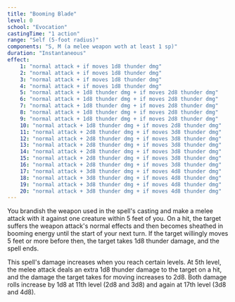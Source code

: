 ```yaml
---
title: "Booming Blade"
level: 0
school: "Evocation"
castingTime: "1 action"
range: "Self (5-foot radius)"
components: "S, M (a melee weapon woth at least 1 sp)"
duration: "Instantaneous"
effect:
    1: "normal attack + if moves 1d8 thunder dmg"
    2: "normal attack + if moves 1d8 thunder dmg"
    3: "normal attack + if moves 1d8 thunder dmg"
    4: "normal attack + if moves 1d8 thunder dmg"
    5: "normal attack + 1d8 thunder dmg + if moves 2d8 thunder dmg"
    6: "normal attack + 1d8 thunder dmg + if moves 2d8 thunder dmg"
    7: "normal attack + 1d8 thunder dmg + if moves 2d8 thunder dmg"
    8: "normal attack + 1d8 thunder dmg + if moves 2d8 thunder dmg"
    9: "normal attack + 1d8 thunder dmg + if moves 2d8 thunder dmg"
    10: "normal attack + 1d8 thunder dmg + if moves 2d8 thunder dmg"
    11: "normal attack + 2d8 thunder dmg + if moves 3d8 thunder dmg"
    12: "normal attack + 2d8 thunder dmg + if moves 3d8 thunder dmg"
    13: "normal attack + 2d8 thunder dmg + if moves 3d8 thunder dmg"
    14: "normal attack + 2d8 thunder dmg + if moves 3d8 thunder dmg"
    15: "normal attack + 2d8 thunder dmg + if moves 3d8 thunder dmg"
    16: "normal attack + 2d8 thunder dmg + if moves 3d8 thunder dmg"
    17: "normal attack + 3d8 thunder dmg + if moves 4d8 thunder dmg"
    18: "normal attack + 3d8 thunder dmg + if moves 4d8 thunder dmg"
    19: "normal attack + 3d8 thunder dmg + if moves 4d8 thunder dmg"
    20: "normal attack + 3d8 thunder dmg + if moves 4d8 thunder dmg"
---
```


You brandish the weapon used in the spell's casting and make a melee attack with it against one creature within 5 feet of you. On a hit, the target suffers the weapon attack's normal effects and then becomes sheathed in booming energy until the start of your next turn. If the target willingly moves 5 feet or more before then, the target takes 1d8 thunder damage, and the spell ends.

This spell's damage increases when you reach certain levels. At 5th level, the melee attack deals an extra 1d8 thunder damage to the target on a hit, and the damage the target takes for moving increases to 2d8. Both damage rolls increase by 1d8 at 11th level (2d8 and 3d8) and again at 17th level (3d8 and 4d8).
